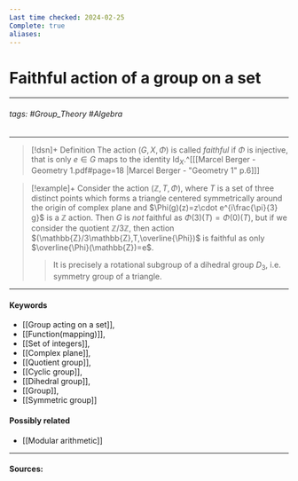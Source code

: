 ```yaml
---
Last time checked: 2024-02-25
Complete: true
aliases:
---
```

# Faithful action of a group on a set
***
###### tags: #Group_Theory #Algebra 
***
>[!dsn]+ Definition
>The action $(G,X,\Phi)$ is called *faithful* if $\Phi$ is injective, that is only $e\in G$ maps to the identity $\text{Id}_{X}$.^[[[Marcel Berger - Geometry 1.pdf#page=18 |Marcel Berger - "Geometry 1" p.6]]]

>[!example]+ 
>Consider the action $(\mathbb{Z},T,\Phi)$, where $T$ is a set of three distinct points which forms a triangle centered symmetrically around the origin of complex plane and $\Phi(g)(z)=z\cdot e^{i\frac{\pi}{3} g}$ is a $\mathbb{Z}$ action. Then $G$ is *not* faithful as $\Phi(3)(T)=\Phi(0)(T)$, but if we consider the quotient $\mathbb{Z}/3\mathbb{Z}$, then action $(\mathbb{Z}/3\mathbb{Z},T,\overline{\Phi})$ is faithful as only $\overline{\Phi}(\mathbb{Z})=e$.
>
>>It is precisely a rotational subgroup of a dihedral group $D_{3}$, i.e. symmetry group of a triangle.



***
#### Keywords
- [[Group acting on a set]],
- [[Function(mapping)]],
- [[Set of integers]],
- [[Complex plane]],
- [[Quotient group]],
- [[Cyclic group]],
- [[Dihedral group]],
- [[Group]],
- [[Symmetric group]]
#### Possibly related
- [[Modular arithmetic]]
***
#### Sources: